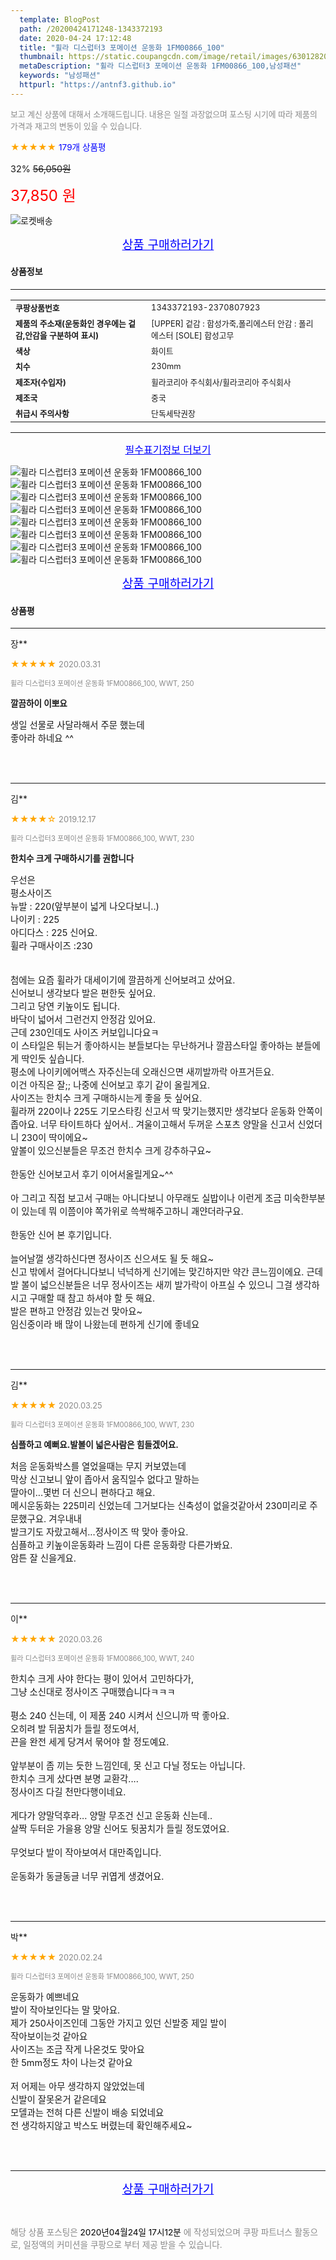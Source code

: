 ```yaml
---
  template: BlogPost
  path: /20200424171248-1343372193
  date: 2020-04-24 17:12:48
  title: "휠라 디스럽터3 포메이션 운동화 1FM00866_100"
  thumbnail: https://static.coupangcdn.com/image/retail/images/630128205784-1b8d9b6e-ae55-4d41-b1a9-2ba71040b4ee.jpg
  metaDescription: "휠라 디스럽터3 포메이션 운동화 1FM00866_100,남성패션"
  keywords: "남성패션"
  httpurl: "https://antnf3.github.io"
---
```

  
<span style="color: #888;font-size:0.8rem">보고 계신 상품에 대해서 소개해드립니다.
내용은 일절 과장없으며 포스팅 시기에 따라 제품의 가격과 재고의 변동이 있을 수 있습니다.</span>
  
<span style="color: orange;">★★★★★</span> <span style="color: blue;font-size: 0.85rem;">179개 상품평</span>

<span style="font-size: 0.9rem">32%</span> <span style="font-size: 0.9rem">~~56,050원~~</span>

<span style="color: red;font-size: 1.5rem;">37,850 원</span>

![로켓배송](https://postfiles.pstatic.net/MjAyMDA0MTBfMjcz/MDAxNTg2NDQ1OTAwMDc5.1T-Iy6-X12_V8iyof2OtSqUCu6urPUUOnjG41kbMy_kg.c1eqxaGayJ1XX0TGV24QXbZg9dvQ9C_dYZx39G_Z7Wog.PNG.cigshop2/rocket_logo.png?type=w773)

<p align="center"><a href="http://me2.do/5VuR6I9h" style="font-size: 1.2rem; color: blue;">상품 구매하러가기</a></p>

#### 상품정보

---

|                  |                       |
| ---------------- | --------------------- |
| **<span style="font-size:0.8rem;">쿠팡상품번호</span>** | <span style="font-size:0.8rem;">1343372193-2370807923</span> |
| **<span style="font-size:0.8rem;">제품의 주소재(운동화인 경우에는 겉감,안감을 구분하여 표시)</span>**    | <span style="font-size:0.8rem;">[UPPER] 겉감 : 합성가죽,폴리에스터 안감 : 폴리에스터 [SOLE] 합성고무</span>        |
| **<span style="font-size:0.8rem;">색상</span>**    | <span style="font-size:0.8rem;">화이트</span>        |
| **<span style="font-size:0.8rem;">치수</span>**    | <span style="font-size:0.8rem;">230mm</span>        |
| **<span style="font-size:0.8rem;">제조자(수입자)</span>**    | <span style="font-size:0.8rem;">휠라코리아 주식회사/휠라코리아 주식회사</span>        |
| **<span style="font-size:0.8rem;">제조국</span>**    | <span style="font-size:0.8rem;">중국</span>        |
| **<span style="font-size:0.8rem;">취급시 주의사항</span>**    | <span style="font-size:0.8rem;">단독세탁권장</span>        |



---

<p align="center"><a href="http://me2.do/5VuR6I9h" style="font-size: 1rem; color: blue;">필수표기정보 더보기</a></p>

![휠라 디스럽터3 포메이션 운동화 1FM00866_100](http://thumbnail8.coupangcdn.com/thumbnails/remote/q89/image/retail/images/577584389299234-fb4cc46b-bf6f-4512-9ea6-5fc6be5ab46a.jpg)
![휠라 디스럽터3 포메이션 운동화 1FM00866_100](http://thumbnail9.coupangcdn.com/thumbnails/remote/q89/image/retail/images/578745960413-b1fa64eb-98cc-448e-9f50-c3dd16aa5c69.jpg)
![휠라 디스럽터3 포메이션 운동화 1FM00866_100](http://thumbnail10.coupangcdn.com/thumbnails/remote/q89/image/retail/images/579180228121-dc723fdf-7d28-4f76-9340-eb1525051e97.jpg)
![휠라 디스럽터3 포메이션 운동화 1FM00866_100](http://thumbnail9.coupangcdn.com/thumbnails/remote/q89/image/retail/images/580182184816-261c6317-8d06-4184-af26-a3f241bdfb90.jpg)
![휠라 디스럽터3 포메이션 운동화 1FM00866_100](http://thumbnail9.coupangcdn.com/thumbnails/remote/q89/image/retail/images/579989627882-e0b1a29b-e3dc-4104-adf2-49ac762e542a.jpg)
![휠라 디스럽터3 포메이션 운동화 1FM00866_100](http://thumbnail8.coupangcdn.com/thumbnails/remote/q89/image/retail/images/580335306516-f8feea47-7330-4692-8466-f73050ba1598.jpg)
![휠라 디스럽터3 포메이션 운동화 1FM00866_100](http://thumbnail8.coupangcdn.com/thumbnails/remote/q89/image/retail/images/579238166525-5f09457f-e19a-4b78-a1ce-3938bb108c5c.jpg)
![휠라 디스럽터3 포메이션 운동화 1FM00866_100](http://thumbnail6.coupangcdn.com/thumbnails/remote/q89/image/retail/images/579234545203-bab9f11a-e2ff-4f2c-8c2d-94df65ed8f55.jpg)

<p align="center"><a href="http://me2.do/5VuR6I9h" style="font-size: 1.2rem; color: blue;">상품 구매하러가기</a></p>

#### 상품평
  
---
  
장**
    
<span style="color: orange;">★★★★★</span> <span style="font-size:0.8rem;color: #888;">2020.03.31</span>
    
<span style="color: #888;font-size:0.7rem">휠라 디스럽터3 포메이션 운동화 1FM00866_100, WWT, 250</span>
    
<span style="font-size:0.85rem">**깔끔하이 이뽀요**</span>
    
<span style="font-size: 0.9rem;">생일 선물로 사달라해서 주문 했는데<br/>좋아라 하네요 ^^</span>
    
<br>
<br>

---
  
김**
    
<span style="color: orange;">★★★★☆</span> <span style="font-size:0.8rem;color: #888;">2019.12.17</span>
    
<span style="color: #888;font-size:0.7rem">휠라 디스럽터3 포메이션 운동화 1FM00866_100, WWT, 230</span>
    
<span style="font-size:0.85rem">**한치수 크게 구매하시기를 권합니다**</span>
    
<span style="font-size: 0.9rem;">우선은<br/>평소사이즈<br/>뉴발 : 220(앞부분이 넓게 나오다보니..)<br/>나이키 : 225<br/>아디다스 : 225 신어요.<br/>휠라 구매사이즈 :230<br/><br/><br/>첨에는 요즘 휠라가 대세이기에 깔끔하게 신어보려고 샀어요. <br/>신어보니 생각보다 발은 편한듯 싶어요.<br/>그리고 당연 키높이도 됩니다. <br/>바닥이 넓어서 그런건지 안정감 있어요. <br/>근데 230인데도 사이즈 커보입니다요ㅋ<br/>이 스타일은 튀는거 좋아하시는 분들보다는 무난하거나 깔끔스타일 좋아하는 분들에게 딱인듯 싶습니다.<br/>평소에 나이키에어맥스 자주신는데 오래신으면 새끼발까락 아프거든요.<br/>이건 아직은 잘;; 나중에 신어보고 후기 같이 올릴게요.<br/>사이즈는 한치수 크게 구매하시는게 좋을 듯 싶어요. <br/>휠라꺼 220이나 225도 기모스타킹 신고서 딱 맞기는했지만 생각보다 운동화 안쪽이 좁아요. 너무 타이트하다 싶어서.. 겨울이고해서 두꺼운 스포츠 양말을 신고서 신었더니 230이 딱이에요~ <br/>앞볼이 있으신분들은 무조건 한치수 크게 강추하구요~ <br/><br/>한동안 신어보고서 후기 이어서올릴게요~^^<br/><br/>아 그리고 직접 보고서 구매는 아니다보니 아무래도 실밥이나 이런게 조금 미숙한부분이 있는데 뭐 이쯤이야 쪽가위로 쓱싹해주고하니 괘얀더라구요.<br/><br/>한동안 신어 본 후기입니다. <br/><br/>늘어날껄 생각하신다면 정사이즈 신으셔도 될 듯 해요~<br/>신고 밖에서 걸어다니다보니 넉넉하게 신기에는 맞긴하지만 약간 큰느낌이에요. 근데 발 볼이 넓으신분들은 너무 정사이즈는 새끼 발가락이 아프실 수 있으니 그걸 생각하시고 구매할 때 참고 하셔야 할 듯 해요.<br/>발은 편하고 안정감 있는건 맞아요~ <br/>임신중이라 배 많이 나왔는데 편하게 신기에 좋네요</span>
    
<br>
<br>

---
  
김**
    
<span style="color: orange;">★★★★★</span> <span style="font-size:0.8rem;color: #888;">2020.03.25</span>
    
<span style="color: #888;font-size:0.7rem">휠라 디스럽터3 포메이션 운동화 1FM00866_100, WWT, 230</span>
    
<span style="font-size:0.85rem">**심플하고 예뻐요.발볼이 넓은사람은 힘들겠어요.**</span>
    
<span style="font-size: 0.9rem;">처음 운동화박스를 열었을때는 무지 커보였는데<br/>막상 신고보니 앞이 좁아서 움직일수 없다고 말하는<br/>딸아이...몇번 더 신으니 편하다고 해요.<br/>메시운동화는 225미리 신었는데 그거보다는 신축성이 없을것같아서  230미리로 주문했구요. 겨우내내<br/>발크기도 자랐고해서...정사이즈 딱 맞아 좋아요.<br/>심플하고 키높이운동화라 느낌이 다른 운동화랑 다른가봐요.<br/>암튼 잘 신을게요.</span>
    
<br>
<br>

---
  
이**
    
<span style="color: orange;">★★★★★</span> <span style="font-size:0.8rem;color: #888;">2020.03.26</span>
    
<span style="color: #888;font-size:0.7rem">휠라 디스럽터3 포메이션 운동화 1FM00866_100, WWT, 240</span>
    

    
<span style="font-size: 0.9rem;">한치수 크게 사야 한다는 평이 있어서 고민하다가,<br/>그냥 소신대로 정사이즈 구매했습니다ㅋㅋㅋ<br/><br/>평소 240 신는데, 이 제품 240 시켜서 신으니까 딱 좋아요.<br/>오히려 발 뒤꿈치가 들릴 정도여서,<br/>끈을 완전 세게 당겨서 묶어야 할 정도예요.<br/><br/>앞부분이 좀 끼는 듯한 느낌인데, 못 신고 다닐 정도는 아닙니다.<br/>한치수 크게 샀다면 분명 교환각.... <br/>정사이즈 다길 천만다행이네요.<br/><br/>게다가 양말덕후라... 양말 무조건 신고 운동화 신는데..<br/>살짝 두터운 가을용 양말 신어도 뒷꿈치가 들릴 정도였어요.<br/><br/>무엇보다 발이 작아보여서 대만족입니다.<br/><br/>운동화가 동글동글 너무 귀엽게 생겼어요.</span>
    
<br>
<br>

---
  
박**
    
<span style="color: orange;">★★★★★</span> <span style="font-size:0.8rem;color: #888;">2020.02.24</span>
    
<span style="color: #888;font-size:0.7rem">휠라 디스럽터3 포메이션 운동화 1FM00866_100, WWT, 250</span>
    

    
<span style="font-size: 0.9rem;">운동화가  예쁘네요<br/>발이 작아보인다는  말  맞아요.<br/>제가 250사이즈인데  그동안  가지고  있던 신발중 제일  발이<br/>  작아보이는것 같아요<br/>사이즈는  조금 작게 나온것도 맞아요  <br/> 한  5mm정도 차이 나는것 같아요<br/><br/>저  어제는  아무 생각하지  않았었는데<br/>신발이 잘못온거 같은데요<br/>모델과는 전혀 다른 신발이  배송 되었네요<br/>전 생각하지않고 박스도 버렸는데 확인해주세요~</span>
    
<br>
<br>


  
---
  
<p align="center"><a href="http://me2.do/5VuR6I9h" style="font-size: 1.2rem; color: blue;">상품 구매하러가기</a></p>
  
<br>
  
<span style="font-size: 0.85rem; color: #888;">해당 상품 포스팅은 <span style="color: #000;"> 2020년04월24일 17시12분 </span> 에 작성되었으며 쿠팡 파트너스 활동으로, 일정액의 커미션을 쿠팡으로 부터 제공 받을 수 있습니다.</span>